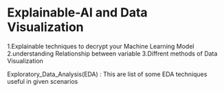 # Explainable-AI and Data Visualization
1.Explainable techniques to decrypt your Machine Learning Model
2.understanding Relationship between variable 
3.Diffrent methods of Data Visualization



Exploratory_Data_Analysis(EDA) :
This are list of some EDA techniques useful in given scenarios
